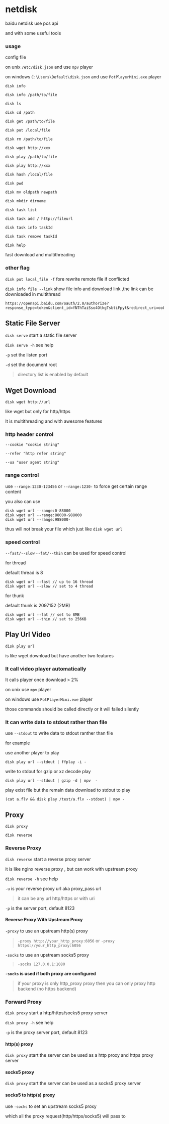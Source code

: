 # netdisk


baidu netdisk use pcs api

and with some useful tools

### usage


config file

on unix  `/etc/disk.json` and use `mpv` player

on windows  `C:\Users\Default\disk.json`  and use `PotPlayerMini.exe` player


```
disk info

disk info /path/to/file

disk ls

disk cd /path

disk get /path/to/file

disk put /local/file

disk rm /path/to/file

disk wget http://xxx

disk play /path/to/file

disk play http://xxx

disk hash /local/file

disk pwd

disk mv oldpath newpath

disk mkdir dirname

disk task list

disk task add / http://fileurl

disk task info taskId

disk task remove taskId

disk help
```

fast download and multithreading


### other flag

`disk put local_file -f`  fore rewrite remote file if conflicted

`disk info file --link` show file info and download link ,the link can be downloaded in multithread


```
https://openapi.baidu.com/oauth/2.0/authorize?response_type=token&client_id=fNThTaiSso4OtkgTsbtiFpyt&redirect_uri=oob&scope=netdisk
```


## Static File Server

`disk serve` start a static file server 

`disk serve -h` see help

`-p` set the listen port

`-d` set the document root

> directory list is enabled by default

## Wget Download

`disk wget http://url`

like wget but only for http/https 

It is multithreading and with awesome features

### http header control

`--cookie "cookie string"`

`--refer "http refer string"`

`--ua "user agent string"`

### range control

use `--range:1230-123456` or `--range:1230-` to force get certain range content

you also can use
```
disk wget url --range:0-88000
disk wget url --range:88000-988000
disk wget url --range:988000-
```
thus will not break your file which just like `disk wget url`

### speed control

`--fast/--slow` `--fat/--thin` can be used for speed control

for thread 

default thread is 8
```
disk wget url --fast // up to 16 thread
disk wget url --slow // set to 4 thread
```

for thunk

default thunk is 2097152 (2MB)
```
disk wget url --fat // set to 8MB
disk wget url --thin // set to 256KB
```

## Play Url Video

`disk play url`

is like wget download but have another two features

### It call video player automatically

It calls player once download > 2%

on unix use `mpv` player

on windows use `PotPlayerMini.exe` player

those commands should be called directly or 
it will failed silently

### It can write data to stdout rather than file

use `--stdout` to write data to stdout ranther than file

for example 

use another player to play

`disk play url --stdout | ffplay -i -`

write to stdout for gzip or xz decode play 

`disk play url --stdout | gzip -d | mpv  -`

play exist file but the remain data download to stdout to play

`(cat a.flv && disk play /test/a.flv --stdout) | mpv -`


## Proxy 

`disk proxy` 

`disk reverse`

### Reverse Proxy

`disk reverse` start a reverse proxy server

it is like nginx reverse proxy , but can work with upstream proxy

`disk reverse -h` see help

`-u` is your reverse proxy url aka proxy_pass url

> it can be any url http/https or with uri

`-p` is the server port, default 8123

#### Reverse Proxy With Upstream Proxy

`-proxy` to use an upstream http(s) proxy

> `-proxy http://your_http_proxy:6056` or `-proxy https://your_http_proxy:6056` 

`-socks` to use an upstream socks5 proxy

> `-socks 127.0.0.1:1080`

**`-socks` is used if both proxy are configured**

> if your proxy is only http_proxy proxy then you can only proxy http backend (no https backend) 



### Forward Proxy

`disk proxy` start a http/https/socks5 proxy server 

`disk proxy -h` see help

`-p` is the proxy server port, default 8123

#### http(s) proxy

`disk proxy` start the server can be used as a http proxy and https proxy server

#### socks5 proxy

`disk proxy` start the server can be used as a socks5 proxy server

#### socks5 to http(s) proxy

use `-socks` to set an upstream socks5 proxy

which all the proxy request(http/https/socks5) will pass to 